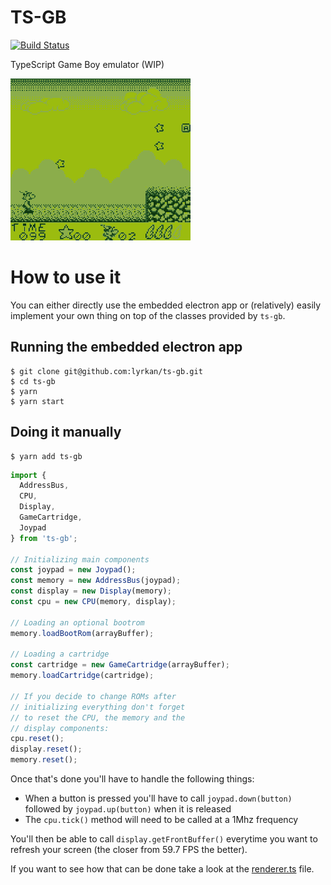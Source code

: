 TS-GB
===

[![Build Status](https://travis-ci.org/Lyrkan/ts-gb.svg?branch=master)](https://travis-ci.org/Lyrkan/ts-gb)

TypeScript Game Boy emulator (WIP)

![Asterix ran on ts-gb](images/asterix.gif)

# How to use it

You can either directly use the embedded electron app or (relatively)
easily implement your own thing on top of the classes provided by `ts-gb`.

## Running the embedded electron app

```
$ git clone git@github.com:lyrkan/ts-gb.git
$ cd ts-gb
$ yarn
$ yarn start
```

## Doing it manually

```
$ yarn add ts-gb
```


```ts
import {
  AddressBus,
  CPU,
  Display,
  GameCartridge,
  Joypad
} from 'ts-gb';

// Initializing main components
const joypad = new Joypad();
const memory = new AddressBus(joypad);
const display = new Display(memory);
const cpu = new CPU(memory, display);

// Loading an optional bootrom
memory.loadBootRom(arrayBuffer);

// Loading a cartridge
const cartridge = new GameCartridge(arrayBuffer);
memory.loadCartridge(cartridge);

// If you decide to change ROMs after
// initializing everything don't forget
// to reset the CPU, the memory and the
// display components:
cpu.reset();
display.reset();
memory.reset();
```

Once that's done you'll have to handle the following things:

* When a button is pressed you'll have to call `joypad.down(button)`
  followed by `joypad.up(button)` when it is released
* The `cpu.tick()` method will need to be called at a 1Mhz frequency

You'll then be able to call `display.getFrontBuffer()` everytime
you want to refresh your screen (the closer from 59.7 FPS the
better).

If you want to see how that can be done take a look at the
[renderer.ts](src/electron/renderer.ts) file.
